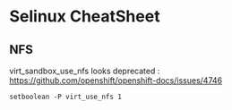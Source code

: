 # Selinux CheatSheet


NFS
---

virt_sandbox_use_nfs looks deprecated : https://github.com/openshift/openshift-docs/issues/4746
```
setboolean -P virt_use_nfs 1
```


